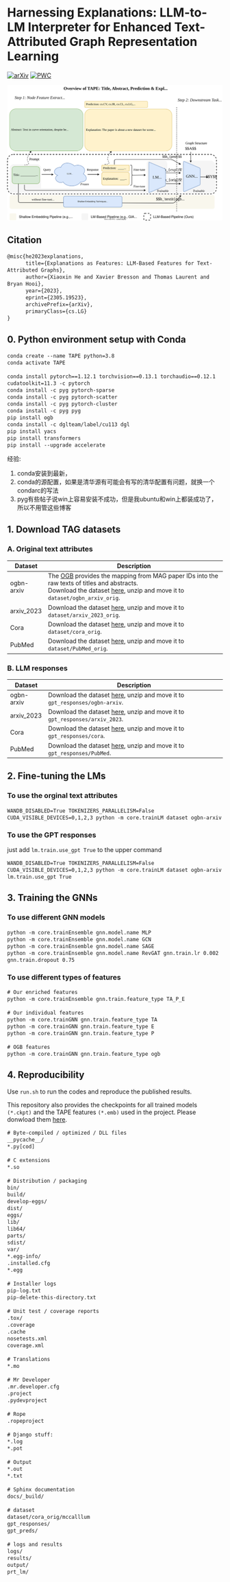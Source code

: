 # Harnessing Explanations: LLM-to-LM Interpreter for Enhanced Text-Attributed Graph Representation Learning
[![arXiv](https://img.shields.io/badge/arXiv-2305.19523-b31b1b.svg)](https://arxiv.org/abs/2305.19523) [![PWC](https://img.shields.io/endpoint.svg?url=https://paperswithcode.com/badge/explanations-as-features-llm-based-features/node-property-prediction-on-ogbn-arxiv)](https://paperswithcode.com/sota/node-property-prediction-on-ogbn-arxiv?p=explanations-as-features-llm-based-features)


<img src="./overview.svg">

## Citation
```
@misc{he2023explanations,
      title={Explanations as Features: LLM-Based Features for Text-Attributed Graphs}, 
      author={Xiaoxin He and Xavier Bresson and Thomas Laurent and Bryan Hooi},
      year={2023},
      eprint={2305.19523},
      archivePrefix={arXiv},
      primaryClass={cs.LG}
}
```

## 0. Python environment setup with Conda
```
conda create --name TAPE python=3.8
conda activate TAPE

conda install pytorch==1.12.1 torchvision==0.13.1 torchaudio==0.12.1 cudatoolkit=11.3 -c pytorch
conda install -c pyg pytorch-sparse
conda install -c pyg pytorch-scatter
conda install -c pyg pytorch-cluster
conda install -c pyg pyg
pip install ogb
conda install -c dglteam/label/cu113 dgl
pip install yacs
pip install transformers
pip install --upgrade accelerate
```
经验: 
1. conda安装到最新，
2. conda的源配置，如果是清华源有可能会有写的清华配置有问题，就换一个condarc的写法
3. pyg有些帖子说win上容易安装不成功，但是我ubuntu和win上都装成功了，所以不用管这些博客


## 1. Download TAG datasets

### A. Original text attributes

| Dataset | Description |
| ----- |  ---- |
| ogbn-arxiv  | The [OGB](https://ogb.stanford.edu/docs/nodeprop/) provides the mapping from MAG paper IDs into the raw texts of titles and abstracts. <br/>Download the dataset [here](https://snap.stanford.edu/ogb/data/misc/ogbn_arxiv/titleabs.tsv.gz), unzip and move it to `dataset/ogbn_arxiv_orig`.|
| arxiv_2023 |  Download the dataset [here](https://drive.google.com/file/d/1-s1Hf_2koa1DYp_TQvYetAaivK9YDerv/view?usp=sharing), unzip and move it to `dataset/arxiv_2023_orig`.|
|Cora| Download the dataset [here](https://drive.google.com/file/d/1oo6EbCjrwOabjjudT5LGx75Ks9_HBAMs/view?usp=sharing), unzip and move it to `dataset/cora_orig`.|
PubMed | Download the dataset [here](https://drive.google.com/file/d/1sYZX-jP6H8OkopVa9cp8-KXdEti5ki_W/view?usp=sharing), unzip and move it to `dataset/PubMed_orig`.|


### B. LLM responses
| Dataset | Description |
| ----- |  ---- |
| ogbn-arxiv  | Download the dataset [here](https://drive.google.com/file/d/1A6mZSFzDIhJU795497R6mAAM2Y9qutI5/view?usp=sharing), unzip and move it to `gpt_responses/ogbn-arxiv`.|
| arxiv_2023 | Download the dataset [here](https://www.dropbox.com/scl/fi/cpy9m3mu6jasxr18scsoc/arxiv_2023.zip?rlkey=4wwgw1pgtrl8fo308v7zpyk59&dl=0), unzip and move it to `gpt_responses/arxiv_2023`.|
|Cora| Download the dataset [here](https://drive.google.com/file/d/1tSepgcztiNNth4kkSR-jyGkNnN7QDYax/view?usp=sharing), unzip and move it to `gpt_responses/cora`.|
PubMed | Download the dataset [here](https://drive.google.com/file/d/166waPAjUwu7EWEvMJ0heflfp0-4EvrZS/view?usp=sharing), unzip and move it to `gpt_responses/PubMed`.|


## 2. Fine-tuning the LMs
### To use the orginal text attributes
```
WANDB_DISABLED=True TOKENIZERS_PARALLELISM=False CUDA_VISIBLE_DEVICES=0,1,2,3 python -m core.trainLM dataset ogbn-arxiv
```

### To use the GPT responses

just add `lm.train.use_gpt True`  to the upper command

```
WANDB_DISABLED=True TOKENIZERS_PARALLELISM=False CUDA_VISIBLE_DEVICES=0,1,2,3 python -m core.trainLM dataset ogbn-arxiv lm.train.use_gpt True
```


## 3. Training the GNNs

### To use different GNN models
```
python -m core.trainEnsemble gnn.model.name MLP
python -m core.trainEnsemble gnn.model.name GCN
python -m core.trainEnsemble gnn.model.name SAGE
python -m core.trainEnsemble gnn.model.name RevGAT gnn.train.lr 0.002 gnn.train.dropout 0.75
```

### To use different types of features
```
# Our enriched features
python -m core.trainEnsemble gnn.train.feature_type TA_P_E

# Our individual features
python -m core.trainGNN gnn.train.feature_type TA
python -m core.trainGNN gnn.train.feature_type E
python -m core.trainGNN gnn.train.feature_type P

# OGB features
python -m core.trainGNN gnn.train.feature_type ogb
```

## 4. Reproducibility
Use `run.sh` to run the codes and reproduce the published results.


This repository also provides the checkpoints for all trained models `(*.ckpt)` and the TAPE features `(*.emb)` used in the project. Please donwload them [here](https://drive.google.com/drive/folders/1nF8NDGObIqU0kCkzVaisWooGEQlcNSIN?usp=sharing).


``` .gitignore
# Byte-compiled / optimized / DLL files
__pycache__/
*.py[cod]

# C extensions
*.so

# Distribution / packaging
bin/
build/
develop-eggs/
dist/
eggs/
lib/
lib64/
parts/
sdist/
var/
*.egg-info/
.installed.cfg
*.egg

# Installer logs
pip-log.txt
pip-delete-this-directory.txt

# Unit test / coverage reports
.tox/
.coverage
.cache
nosetests.xml
coverage.xml

# Translations
*.mo

# Mr Developer
.mr.developer.cfg
.project
.pydevproject

# Rope
.ropeproject

# Django stuff:
*.log
*.pot

# Output
*.out
*.txt

# Sphinx documentation
docs/_build/

# dataset
dataset/cora_orig/mccalllum
gpt_responses/
gpt_preds/

# logs and results
logs/
results/
output/
prt_lm/
```